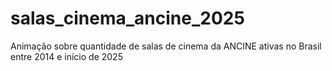 # salas_cinema_ancine_2025
Animação sobre quantidade de salas de cinema da ANCINE ativas no Brasil entre 2014 e início de 2025
